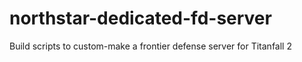 # northstar-dedicated-fd-server
Build scripts to custom-make a frontier defense server for Titanfall 2
